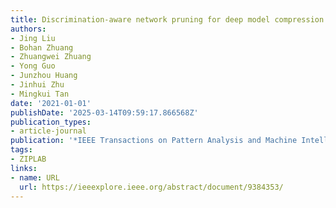 ```yaml
---
title: Discrimination-aware network pruning for deep model compression
authors:
- Jing Liu
- Bohan Zhuang
- Zhuangwei Zhuang
- Yong Guo
- Junzhou Huang
- Jinhui Zhu
- Mingkui Tan
date: '2021-01-01'
publishDate: '2025-03-14T09:59:17.866568Z'
publication_types:
- article-journal
publication: '*IEEE Transactions on Pattern Analysis and Machine Intelligence*'
tags:
- ZIPLAB
links:
- name: URL
  url: https://ieeexplore.ieee.org/abstract/document/9384353/
---
```

